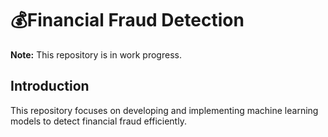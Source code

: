 # 💰Financial Fraud Detection
**Note:** This repository is in work progress.

## Introduction

This repository focuses on developing and implementing machine learning models to detect financial fraud efficiently. 

